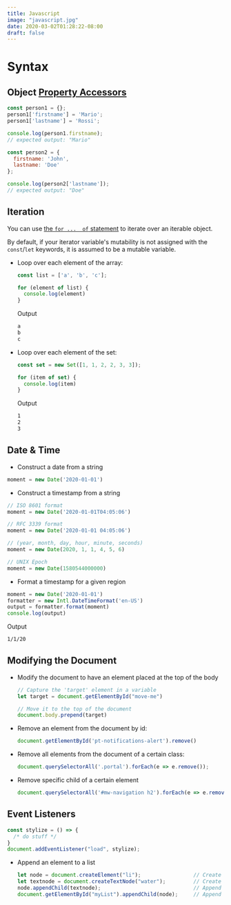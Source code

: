 ```yaml
---
title: Javascript
image: "javascript.jpg"
date: 2020-03-02T01:28:22-08:00
draft: false
---
```


# Syntax

## Object [Property Accessors](https://developer.mozilla.org/en-US/docs/Web/JavaScript/Reference/Operators/Property_Accessors)

```js
const person1 = {};
person1['firstname'] = 'Mario';
person1['lastname'] = 'Rossi';

console.log(person1.firstname);
// expected output: "Mario"

const person2 = {
  firstname: 'John',
  lastname: 'Doe'
};

console.log(person2['lastname']);
// expected output: "Doe"
```

## Iteration

You can use [the `for ...  of` statement](https://developer.mozilla.org/en-US/docs/Web/JavaScript/Reference/Statements/for...of) to iterate over an iterable object.

By default, if your iterator variable's mutability is not assigned with the `const`/`let` keywords, it is assumed to be a mutable variable.

* Loop over each element of the array:

  ```js
  const list = ['a', 'b', 'c'];

  for (element of list) {
    console.log(element)
  }
  ```

  Output

  ```txt
  a
  b
  c
  ```

* Loop over each element of the set:

  ```js
  const set = new Set([1, 1, 2, 2, 3, 3]);

  for (item of set) {
    console.log(item)
  }
  ```

  Output

  ```txt
  1
  2
  3
  ```

## Date & Time

* Construct a date from a string

```js
moment = new Date('2020-01-01')
```

* Construct a timestamp from a string

```js
// ISO 8601 format
moment = new Date('2020-01-01T04:05:06')

// RFC 3339 format
moment = new Date('2020-01-01 04:05:06')

// (year, month, day, hour, minute, seconds)
moment = new Date(2020, 1, 1, 4, 5, 6)

// UNIX Epoch
moment = new Date(1580544000000)
```

* Format a timestamp for a given region

```js
moment = new Date('2020-01-01')
formatter = new Intl.DateTimeFormat('en-US')
output = formatter.format(moment)
console.log(output)
```

Output

```txt
1/1/20
```

## Modifying the Document

* Modify the document to have an element placed at the top of the body

  ```js
  // Capture the 'target' element in a variable
  let target = document.getElementById("move-me")

  // Move it to the top of the document
  document.body.prepend(target)
  ```

* Remove an element from the document by id:

  ```js
  document.getElementById('pt-notifications-alert').remove()
  ```

* Remove all elements from the document of a certain class:

  ```js
  document.querySelectorAll('.portal').forEach(e => e.remove());
  ```

* Remove specific child of a certain element

  ```js
  document.querySelectorAll('#mw-navigation h2').forEach(e => e.remove());
  ```

## Event Listeners

  ```js
  const stylize = () => {
    /* do stuff */
  }
  document.addEventListener("load", stylize);
  ```


* Append an element to a list

  ```js
  let node = document.createElement("li");                 // Create a <li> node
  let textnode = document.createTextNode("water");         // Create a text node
  node.appendChild(textnode);                              // Append the text to <li>
  document.getElementById("myList").appendChild(node);     // Append <li> to <ul> with id="myList"
  ```
